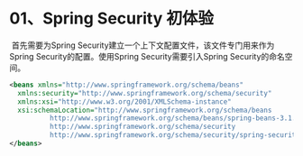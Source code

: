 # 01、Spring Security 初体验

​		首先需要为Spring Security建立一个上下文配置文件，该文件专门用来作为Spring Security的配置。使用Spring Security需要引入Spring Security的命名空间。

```xml
<beans xmlns="http://www.springframework.org/schema/beans"
  xmlns:security="http://www.springframework.org/schema/security"
  xmlns:xsi="http://www.w3.org/2001/XMLSchema-instance"
  xsi:schemaLocation="http://www.springframework.org/schema/beans
          http://www.springframework.org/schema/beans/spring-beans-3.1.xsd
          http://www.springframework.org/schema/security
          http://www.springframework.org/schema/security/spring-security-3.1.xsd">
</beans>
```

